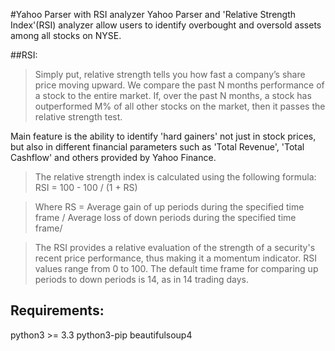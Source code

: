 #Yahoo Parser with RSI analyzer
Yahoo Parser and 'Relative Strength Index'(RSI) analyzer allow users to identify
overbought and oversold assets among all stocks on NYSE.

##RSI:
>Simply put, relative strength tells you how fast a company’s share price moving
>upward. We compare the past N months performance of a stock to the entire market.
>If, over the past N months, a stock has outperformed M% of all other stocks on the
>market, then it passes the relative strength test.

Main feature is the ability to identify 'hard gainers' not just in stock prices, but also in different financial parameters such as 'Total Revenue', 'Total Cashflow' and others provided by Yahoo Finance.



>The relative strength index is calculated using the following formula:
>RSI = 100 - 100 / (1 + RS)

>Where RS = Average gain of up periods during the specified time frame / Average loss of down periods during the specified time frame/

>The RSI provides a relative evaluation of the strength of a security's recent price performance, thus making it a momentum indicator. RSI values range from 0 to 100. The default time frame for comparing up periods to down periods is 14, as in 14 trading days.

## Requirements:
python3 >= 3.3
python3-pip
beautifulsoup4
